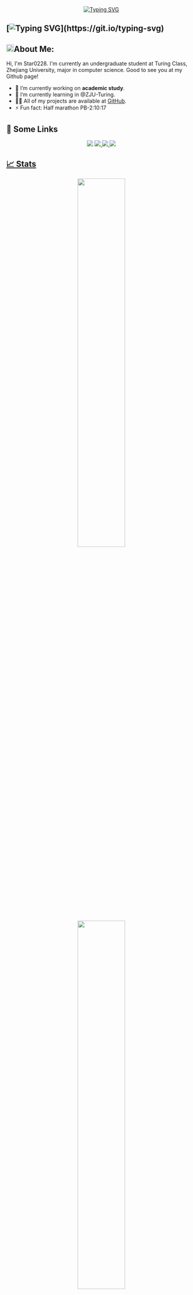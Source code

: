 <div align="center">
<a href="https://git.io/typing-svg"><img src="https://readme-typing-svg.herokuapp.com?font=Fira+Code&weight=600&size=35&pause=1000&color=00ABFF&width=650&height=80&lines=Hello%F0%9F%91%8B%2C+I'm+Star0228+%F0%9F%8E%AF%EF%B8%8F%F0%9F%9A%80%EF%B8%8F" alt="Typing SVG" /></a>
</div>

## [![Typing SVG](https://readme-typing-svg.demolab.com?font=Fira+Code&pause=1000&width=435&lines=Hi+++I++++am++++Star0228!)](https://git.io/typing-svg)
## <img src="https://media.giphy.com/media/WUlplcMpOCEmTGBtBW/giphy.gif" width="20">**About Me:**

Hi, I'm Star0228. I'm currently an undergraduate student at Turing Class, Zhejiang University, major in computer science. Good to see you at my Github page!

- 🔭 I’m currently working on **academic study**.
- 🌱 I’m currently learning in @ZJU-Turing.
- 👨‍💻 All of my projects are available at [GitHub](https://github.com/Star0228?tab=repositories).
- ⚡ Fun fact: Half marathon PB-2:10:17

## 🔗 Some Links
<div align="center">
<a href="https://star0228.github.io/"><img src="https://img.shields.io/badge/My%20Website-black?style=flat-square&logo=vercel&logoColor=white"></a> <a href="https://github.com/Star0228/"><img src="https://img.shields.io/badge/Github-black?style=flat-square&logo=github&logoColor=white"> <a href="https://www.zhihu.com/"><img src="https://img.shields.io/badge/ZhiHu-black?style=flat-square&logo=zhihu&logoColor=white">
</a> <a href="https://x.com/_Star0228"><img src="https://img.shields.io/badge/Twitter-black?style=flat-square&logo=Twitter&logoColor=white">
</div>

## 📈 Stats

<p align="center"> 
  <img width="50%" src="https://github-readme-stats.vercel.app/api?username=Star0228&show_icons=true&theme=tokyonight" />
</p>
<p align="center">
  <img width="50%" src="https://github-readme-streak-stats.herokuapp.com/?user=Star0228&theme=tokyonight" />
</p>


<!--START_SECTION:waka-->

```txt
TeX        7 hrs 47 mins   ████████████████████████░   95.57 %
Markdown   21 mins         █░░░░░░░░░░░░░░░░░░░░░░░░   04.31 %
Other      0 secs          ░░░░░░░░░░░░░░░░░░░░░░░░░   00.11 %
```

<!--END_SECTION:waka-->

<p align="center"> 
  <img width="50%" src="https://github-readme-stats.vercel.app/api/top-langs/?username=Star0228&show_icons=true&theme=tokyonight" />
</p>

[![Star0228's github activity graph](https://github-readme-activity-graph.vercel.app/graph?username=Star0228&theme=react-dark)](https://github.com/ashutosh00710/github-readme-activity-graph)


